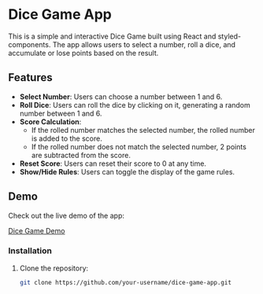 # Dice Game App

This is a simple and interactive Dice Game built using React and styled-components. The app allows users to select a number, roll a dice, and accumulate or lose points based on the result.

## Features

- **Select Number**: Users can choose a number between 1 and 6.
- **Roll Dice**: Users can roll the dice by clicking on it, generating a random number between 1 and 6.
- **Score Calculation**:
  - If the rolled number matches the selected number, the rolled number is added to the score.
  - If the rolled number does not match the selected number, 2 points are subtracted from the score.
- **Reset Score**: Users can reset their score to 0 at any time.
- **Show/Hide Rules**: Users can toggle the display of the game rules.

## Demo

Check out the live demo of the app:

[Dice Game Demo](https://dicegame-a6bmd3duk-dhruba2807s-projects.vercel.app/)

### Installation

1. Clone the repository:
   ```bash
   git clone https://github.com/your-username/dice-game-app.git
